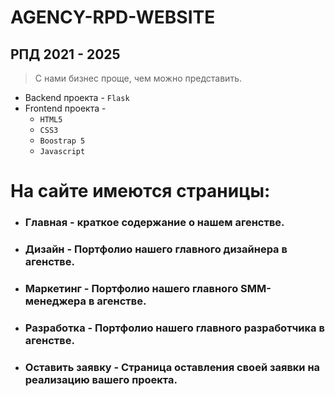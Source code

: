 # AGENCY-RPD-WEBSITE
## РПД 2021 - 2025

> С нами бизнес проще, чем можно представить.

- Backend проекта - `Flask`
- Frontend проекта -
  - `HTML5`
  - `CSS3`
  - `Boostrap 5`
  - `Javascript`

# На сайте имеются страницы:

- ### Главная - краткое содержание о нашем агенстве.
- ### Дизайн - Портфолио нашего главного дизайнера в агенстве.
- ### Маркетинг - Портфолио нашего главного SMM-менеджера в агенстве.
- ### Разработка - Портфолио нашего главного разработчика в агенстве.
- ### Оставить заявку - Страница оставления своей заявки на реализацию вашего проекта.




